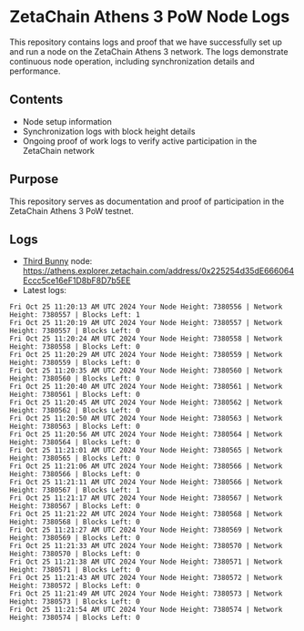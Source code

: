 # ZetaChain Athens 3 PoW Node Logs
This repository contains logs and proof that we have successfully set up and run a node on the ZetaChain Athens 3 network. The logs demonstrate continuous node operation, including synchronization details and performance.

## Contents
- Node setup information
- Synchronization logs with block height details
- Ongoing proof of work logs to verify active participation in the ZetaChain network

## Purpose
This repository serves as documentation and proof of participation in the ZetaChain Athens 3 PoW testnet.

## Logs

- [Third Bunny](https://thirdbunny.xyz/) node: https://athens.explorer.zetachain.com/address/0x225254d35dE666064Eccc5ce16eF1D8bF8D7b5EE
- Latest logs:
```
Fri Oct 25 11:20:13 AM UTC 2024 Your Node Height: 7380556 | Network Height: 7380557 | Blocks Left: 1
Fri Oct 25 11:20:19 AM UTC 2024 Your Node Height: 7380557 | Network Height: 7380557 | Blocks Left: 0
Fri Oct 25 11:20:24 AM UTC 2024 Your Node Height: 7380558 | Network Height: 7380558 | Blocks Left: 0
Fri Oct 25 11:20:29 AM UTC 2024 Your Node Height: 7380559 | Network Height: 7380559 | Blocks Left: 0
Fri Oct 25 11:20:35 AM UTC 2024 Your Node Height: 7380560 | Network Height: 7380560 | Blocks Left: 0
Fri Oct 25 11:20:40 AM UTC 2024 Your Node Height: 7380561 | Network Height: 7380561 | Blocks Left: 0
Fri Oct 25 11:20:45 AM UTC 2024 Your Node Height: 7380562 | Network Height: 7380562 | Blocks Left: 0
Fri Oct 25 11:20:50 AM UTC 2024 Your Node Height: 7380563 | Network Height: 7380563 | Blocks Left: 0
Fri Oct 25 11:20:56 AM UTC 2024 Your Node Height: 7380564 | Network Height: 7380564 | Blocks Left: 0
Fri Oct 25 11:21:01 AM UTC 2024 Your Node Height: 7380565 | Network Height: 7380565 | Blocks Left: 0
Fri Oct 25 11:21:06 AM UTC 2024 Your Node Height: 7380566 | Network Height: 7380566 | Blocks Left: 0
Fri Oct 25 11:21:11 AM UTC 2024 Your Node Height: 7380566 | Network Height: 7380567 | Blocks Left: 1
Fri Oct 25 11:21:17 AM UTC 2024 Your Node Height: 7380567 | Network Height: 7380567 | Blocks Left: 0
Fri Oct 25 11:21:22 AM UTC 2024 Your Node Height: 7380568 | Network Height: 7380568 | Blocks Left: 0
Fri Oct 25 11:21:27 AM UTC 2024 Your Node Height: 7380569 | Network Height: 7380569 | Blocks Left: 0
Fri Oct 25 11:21:33 AM UTC 2024 Your Node Height: 7380570 | Network Height: 7380570 | Blocks Left: 0
Fri Oct 25 11:21:38 AM UTC 2024 Your Node Height: 7380571 | Network Height: 7380571 | Blocks Left: 0
Fri Oct 25 11:21:43 AM UTC 2024 Your Node Height: 7380572 | Network Height: 7380572 | Blocks Left: 0
Fri Oct 25 11:21:49 AM UTC 2024 Your Node Height: 7380573 | Network Height: 7380573 | Blocks Left: 0
Fri Oct 25 11:21:54 AM UTC 2024 Your Node Height: 7380574 | Network Height: 7380574 | Blocks Left: 0
```
